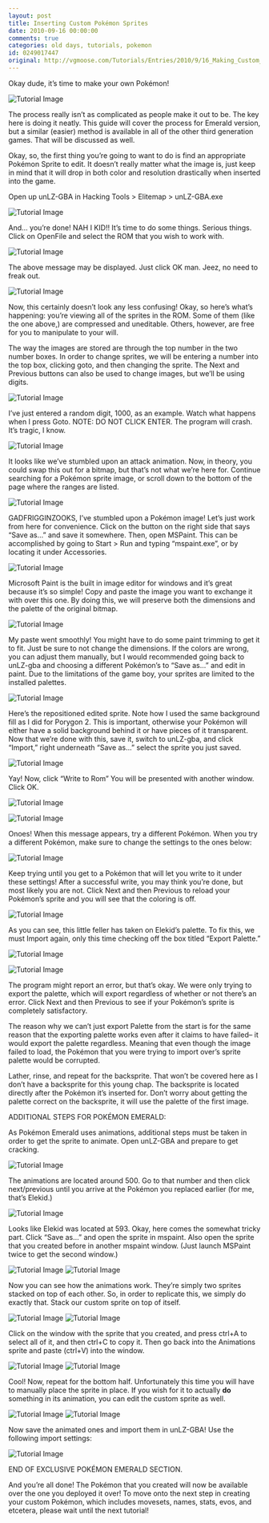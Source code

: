 ```yaml
---
layout: post
title: Inserting Custom Pokémon Sprites
date: 2010-09-16 00:00:00
comments: true
categories: old days, tutorials, pokemon
id: 0249017447
original: http://vgmoose.com/Tutorials/Entries/2010/9/16_Making_Custom_Pokemon.html
---
```


Okay dude, it’s time to make your own Pokémon!

![Tutorial Image](droppedImage.png)

The process really isn’t as complicated as people make it out to be. The key here is doing it neatly. This guide will cover the process for Emerald version, but a similar (easier) method is available in all of the other third generation games. That will be discussed as well.

Okay, so, the first thing you’re going to want to do is find an appropriate Pokémon Sprite to edit. It doesn’t really matter what the image is, just keep in mind that it will drop in both color and resolution drastically when inserted into the game.

Open up unLZ-GBA in Hacking Tools &gt; Elitemap &gt; unLZ-GBA.exe

![Tutorial Image](droppedImage_1.png)

And... you’re done! NAH I KID!! It’s time to do some things. Serious things. Click on OpenFile and select the ROM that you wish to work with.

![Tutorial Image](droppedImage_2.png)

The above message may be displayed. Just click OK man. Jeez, no need to freak out.

![Tutorial Image](droppedImage_3.png)

Now, this certainly doesn’t look any less confusing! Okay, so here’s what’s happening: you’re viewing all of the sprites in the ROM. Some of them (like the one above,) are compressed and uneditable. Others, however, are free for you to manipulate to your will.

The way the images are stored are through the top number in the two number boxes. In order to change sprites, we will be entering a number into the top box, clicking goto, and then changing the sprite. The Next and Previous buttons can also be used to change images, but we’ll be using digits.

![Tutorial Image](droppedImage_4.png)

I’ve just entered a random digit, 1000, as an example. Watch what happens when I press Goto. NOTE: DO NOT CLICK ENTER. The program will crash. It’s tragic, I know.

![Tutorial Image](droppedImage_5.png)

It looks like we’ve stumbled upon an attack animation. Now, in theory, you could swap this out for a bitmap, but that’s not what we’re here for. Continue searching for a Pokémon sprite image, or scroll down to the bottom of the page where the ranges are listed.

![Tutorial Image](droppedImage_6.png)

GADFRIGGINZOOKS, I’ve stumbled upon a Pokémon image! Let’s just work from here for convenience. Click on the button on the right side that says “Save as...” and save it somewhere. Then, open MSPaint. This can be accomplished by going to Start &gt; Run and typing “mspaint.exe”, or by locating it under Accessories.

![Tutorial Image](droppedImage_7.png)

Microsoft Paint is the built in image editor for windows and it’s great because it’s so simple! Copy and paste the image you want to exchange it with over this one. By doing this, we will preserve both the dimensions and the palette of the original bitmap.

![Tutorial Image](droppedImage_8.png)

My paste went smoothly! You might have to do some paint trimming to get it to fit. Just be sure to not change the dimensions. If the colors are wrong, you can adjust them manually, but I would recommended going back to unLZ-gba and choosing a different Pokémon’s to “Save as...” and edit in paint. Due to the limitations of the game boy, your sprites are limited to the installed palettes.

![Tutorial Image](droppedImage_9.png)

Here’s the repositioned edited sprite. Note how I used the same background fill as I did for Porygon 2. This is important, otherwise your Pokémon will either have a solid background behind it or have pieces of it transparent. Now that we’re done with this, save it, switch to unLZ-gba, and click “Import,” right underneath “Save as...” select the sprite you just saved.

![Tutorial Image](droppedImage_10.png)

Yay! Now, click “Write to Rom” You will be presented with another window. Click OK.

![Tutorial Image](droppedImage_11.png)


![Tutorial Image](droppedImage_12.png)

Onoes! When this message appears, try a different Pokémon. When you try a different Pokémon, make sure to change the settings to the ones below:

![Tutorial Image](droppedImage_13.png)

Keep trying until you get to a Pokémon that will let you write to it under these settings! After a successful write, you may think you’re done, but most likely you are not. Click Next and then Previous to reload your Pokémon’s sprite and you will see that the coloring is off.

![Tutorial Image](droppedImage_14.png)

As you can see, this little feller has taken on Elekid’s palette. To fix this, we must Import again, only this time checking off the box titled “Export Palette.”

![Tutorial Image](droppedImage_15.png)


![Tutorial Image](droppedImage_16.png)

The program might report an error, but that’s okay. We were only trying to export the palette, which will export regardless of whether or not there’s an error. Click Next and then Previous to see if your Pokémon’s sprite is completely satisfactory.

The reason why we can’t just export Palette from the start is for the same reason that the exporting palette works even after it claims to have failed– it would export the palette regardless. Meaning that even though the image failed to load, the Pokémon that you were trying to import over’s sprite palette would be corrupted.

Lather, rinse, and repeat for the backsprite. That won’t be covered here as I don’t have a backsprite for this young chap. The backsprite is located directly after the Pokémon it’s inserted for. Don’t worry about getting the palette correct on the backsprite, it will use the palette of the first image.

ADDITIONAL STEPS FOR POKÉMON EMERALD:

As Pokémon Emerald uses animations, additional steps must be taken in order to get the sprite to animate. Open unLZ-GBA and prepare to get cracking.

![Tutorial Image](droppedImage_17.png)

The animations are located around 500. Go to that number and then click next/previous until you arrive at the Pokémon you replaced earlier (for me, that’s Elekid.)

![Tutorial Image](droppedImage_18.png)

Looks like Elekid was located at 593. Okay, here comes the somewhat tricky part. Click “Save as...” and open the sprite in mspaint. Also open the sprite that you created before in another mspaint window. (Just launch MSPaint twice to get the second window.)

![Tutorial Image](droppedImage_19.png) ![Tutorial Image](droppedImage_20.png)

Now you can see how the animations work. They’re simply two sprites stacked on top of each other. So, in order to replicate this, we simply do exactly that. Stack our custom sprite on top of itself.

![Tutorial Image](droppedImage_21.png) ![Tutorial Image](droppedImage_22.png)

Click on the window with the sprite that you created, and press ctrl+A to select all of it, and then ctrl+C to copy it. Then go back into the Animations sprite and paste (ctrl+V) into the window.

![Tutorial Image](droppedImage_23.png) ![Tutorial Image](droppedImage_24.png)

Cool! Now, repeat for the bottom half. Unfortunately this time you will have to manually place the sprite in place. If you wish for it to actually **do** something in its animation, you can edit the custom sprite as well.

![Tutorial Image](droppedImage_25.png) ![Tutorial Image](droppedImage_26.png)

Now save the animated ones and import them in unLZ-GBA! Use the following import settings:

![Tutorial Image](droppedImage_27.png)

END OF EXCLUSIVE POKÉMON EMERALD SECTION.

And you’re all done! The Pokémon that you created will now be available over the one you deployed it over! To move onto the next step in creating your custom Pokémon, which includes movesets, names, stats, evos, and etcetera, please wait until the next tutorial!